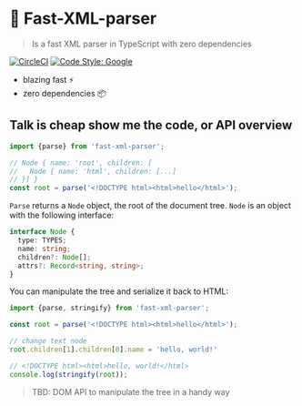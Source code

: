 # 🚀 Fast-XML-parser

> Is a fast XML parser in TypeScript with zero dependencies

[![CircleCI](https://circleci.com/gh/vitkarpov/fast-xml-parser.svg?style=svg)](https://circleci.com/gh/vitkarpov/fast-xml-parser)
[![Code Style: Google](https://img.shields.io/badge/code%20style-google-blueviolet.svg)](https://github.com/google/gts)

- blazing fast ⚡
- zero dependencies 📦

## Talk is cheap show me the code, or API overview

```ts
import {parse} from 'fast-xml-parser';

// Node { name: 'root', children: [
//   Node { name: 'html', children: [...]
// }] }
const root = parse('<!DOCTYPE html><html>hello</html>');
```

`Parse` returns a `Node` object, the root of the document tree. `Node` is an object with the following interface:

```ts
interface Node {
  type: TYPES;
  name: string;
  children?: Node[];
  attrs?: Record<string, string>;
}
```

You can manipulate the tree and serialize it back to HTML:

```ts
import {parse, stringify} from 'fast-xml-parser';

const root = parse('<!DOCTYPE html><html>hello</html>');

// change text node
root.children[1].children[0].name = 'hello, world!'

// <!DOCTYPE html><html>hello, world!</html>
console.log(stringify(root));
```

> TBD: DOM API to manipulate the tree in a handy way
